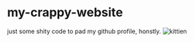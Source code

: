 # my-crappy-website
just some shity code to pad my github profile, honstly.
![kittien](https://user-images.githubusercontent.com/90643139/154862715-521b5cce-f506-4349-9f26-7795987d0eca.png)
